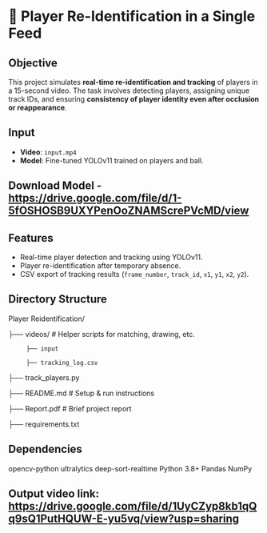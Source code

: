 # 🎯 Player Re-Identification in a Single Feed

## Objective

This project simulates **real-time re-identification and tracking** of players in a 15-second video. The task involves detecting players, assigning unique track IDs, and ensuring **consistency of player identity even after occlusion or reappearance**.


## Input

- **Video**: `input.mp4`
- **Model**: Fine-tuned YOLOv11 trained on players and ball.

## Download Model - https://drive.google.com/file/d/1-5fOSHOSB9UXYPenOoZNAMScrePVcMD/view


## Features

- Real-time player detection and tracking using YOLOv11.
- Player re-identification after temporary absence.
- CSV export of tracking results (`frame_number`, `track_id`, `x1`, `y1`, `x2`, `y2`).

## Directory Structure

Player Reidentification/

├── videos/ # Helper scripts for matching, drawing, etc.

         ├── input

         ├── tracking_log.csv
   
├── track_players.py

├── README.md # Setup & run instructions

├── Report.pdf # Brief project report

├── requirements.txt

## Dependencies

opencv-python
ultralytics
deep-sort-realtime
Python 3.8+
Pandas
NumPy

## Output video link: https://drive.google.com/file/d/1UyCZyp8kb1qQq9sQ1PutHQUW-E-yu5vq/view?usp=sharing

